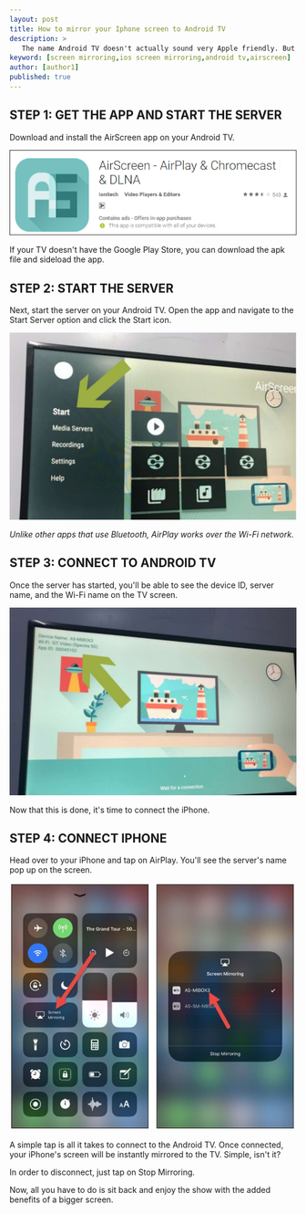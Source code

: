 ```yaml
---
layout: post
title: How to mirror your Iphone screen to Android TV
description: >
   The name Android TV doesn't actually sound very Apple friendly. But surprisingly , there are enough third- party apps which make them i-friendly.
keyword: [screen mirroring,ios screen mirroring,android tv,airscreen]
author: [author1]
published: true
---
```


## STEP 1: GET THE APP AND START THE SERVER

Download and install the AirScreen app on your Android TV.

<a href="https://www.apkmonk.com/download-app/com.ionitech.airscreen/4_com.ionitech.airscreen_2018-08-29.apk/"> ![sm1](/assets/img/blog/sm1.png)</a>


If your TV doesn't have the Google Play Store, you can download the apk file and sideload the app.

## STEP 2: START THE SERVER

Next, start the server on your Android TV.
Open the app and navigate to the Start Server option and click the Start icon.

![sm2](/assets/img/blog/sm2.jpg)

*Unlike other apps that use Bluetooth, AirPlay works over the Wi-Fi network.*

## STEP 3: CONNECT TO ANDROID TV

Once the server has started, you'll be able to see the device ID, server name, and the Wi-Fi name on the TV screen.

![sm3](/assets/img/blog/sm3.jpg)

Now that this is done, it's time to connect the iPhone.

## STEP 4: CONNECT IPHONE

Head over to your iPhone and tap on AirPlay. You'll see the server's name pop up on the screen.

![sm4](/assets/img/blog/sm4.jpg)

A simple tap is all it takes to connect to the Android TV. Once connected, your iPhone's screen will be instantly mirrored to the TV. Simple, isn't it?

In order to disconnect, just tap on Stop Mirroring.

Now, all you have to do is sit back and enjoy the show with the added benefits of a bigger screen.
